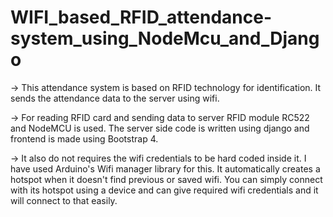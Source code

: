 # WIFI_based_RFID_attendance-system_using_NodeMcu_and_Django

-> This attendance system is based on RFID technology for identification. It sends the attendance data to the server using wifi.

-> For reading RFID card and sending data to server RFID module RC522 and NodeMCU is used. The server side code is written using django and frontend is made using Bootstrap 4.

-> It also do not requires the wifi credentials to be hard coded inside it. I have used Arduino's Wifi manager library for this. It automatically creates a hotspot when it doesn't find previous or saved wifi. You can simply connect with its hotspot using a device and can give required wifi credentials and it will connect to that easily.
